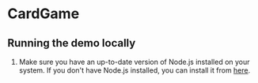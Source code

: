 CardGame
========

## Running the demo locally

1. Make sure you have an up-to-date version of Node.js installed on your system. If you don't have Node.js installed, you can install it from [here](http://nodejs.org/).